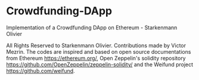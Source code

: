 # Crowdfunding-DApp
Implementation of a Crowdfunding DApp on Ethereum - Starkenmann Olivier

All Rights Reserved to Starkenmann Olivier.
Contributions made by Victor Mezrin.
The codes are inspired and based on open source documentations from Ethereum https://ethereum.org/, Open Zeppelin's solidity repository https://github.com/OpenZeppelin/zeppelin-solidity/ and the Weifund project https://github.com/weifund.
